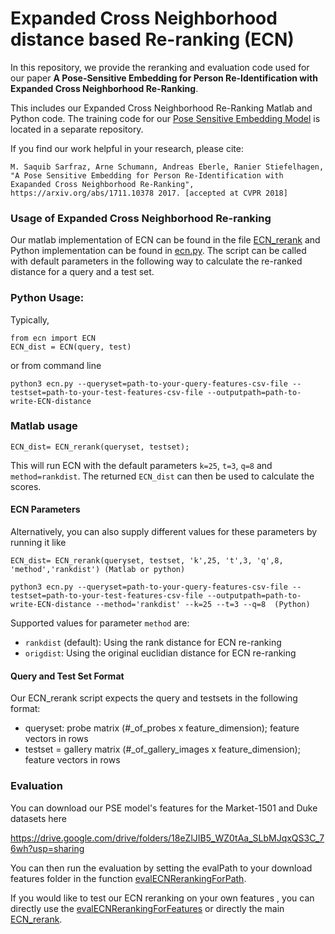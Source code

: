 # Expanded Cross Neighborhood distance based Re-ranking (ECN)

In this repository, we provide the reranking and evaluation code used for our paper **A Pose-Sensitive Embedding for Person Re-Identification with Expanded Cross Neighborhood Re-Ranking**. 

This includes our Expanded Cross Neighborhood Re-Ranking Matlab and Python code. The training code for our [Pose Sensitive Embedding Model](https://github.com/pse-ecn/pose-sensitive-embedding) is located in a separate repository.

If you find our work helpful in your research, please cite:

``` 
M. Saquib Sarfraz, Arne Schumann, Andreas Eberle, Ranier Stiefelhagen,
"A Pose Sensitive Embedding for Person Re-Identification with Exapanded Cross Neighborhood Re-Ranking", 
https://arxiv.org/abs/1711.10378 2017. [accepted at CVPR 2018]
``` 



### Usage of Expanded Cross Neighborhood Re-ranking

Our matlab implementation of ECN can be found in the file [ECN_rerank](https://github.com/pse-ecn/expanded-cross-neighborhood/blob/master/ECN_rerank.m) and Python implementation can be found in [ecn.py](https://github.com/pse-ecn/expanded-cross-neighborhood/blob/master/ecn.py). 
The script can be called with default parameters in the following way to calculate the re-ranked distance for a query and a test set.

### Python Usage:
Typically,
```
from ecn import ECN
ECN_dist = ECN(query, test)
```
or from command line
```
python3 ecn.py --queryset=path-to-your-query-features-csv-file --testset=path-to-your-test-features-csv-file --outputpath=path-to-write-ECN-distance
```

### Matlab usage
```
ECN_dist= ECN_rerank(queryset, testset);
```

This will run ECN with the default parameters `k=25`, `t=3`, `q=8` and `method=rankdist`. The returned `ECN_dist` can then be used to calculate the scores.

#### ECN Parameters
Alternatively, you can also supply different values for these parameters by running it like

```
ECN_dist= ECN_rerank(queryset, testset, 'k',25, 't',3, 'q',8, 'method','rankdist') (Matlab or python)

python3 ecn.py --queryset=path-to-your-query-features-csv-file --testset=path-to-your-test-features-csv-file --outputpath=path-to-write-ECN-distance --method='rankdist' --k=25 --t=3 --q=8  (Python)
```

Supported values for parameter `method` are:
* `rankdist` (default): Using the rank distance for ECN re-ranking
* `origdist`: Using the original euclidian distance for ECN re-ranking


#### Query and Test Set Format

Our ECN_rerank script expects the query and testsets in the following format:

* queryset: probe matrix (#_of_probes x feature_dimension);  feature vectors in rows
* testset = gallery matrix (#_of_gallery_images x feature_dimension); feature vectors in rows

### Evaluation

You can download our PSE model's features for the Market-1501 and Duke datasets here

https://drive.google.com/drive/folders/18eZlJIB5_WZ0tAa_SLbMJqxQS3C_76wh?usp=sharing

You can then run the evaluation by setting the evalPath to your download features folder in the function [evalECNRerankingForPath](https://github.com/pse-ecn/expanded-cross-neighborhood/blob/master/evalECNRerankingForPath.m).

If you would like to test our ECN reranking on your own features , you can directly use the [evalECNRerankingForFeatures](https://github.com/pse-ecn/expanded-cross-neighborhood/blob/master/evalECNRerankingForFeatures.m) or directly the main [ECN_rerank](https://github.com/pse-ecn/expanded-cross-neighborhood/blob/master/ECN_rerank.m). 



